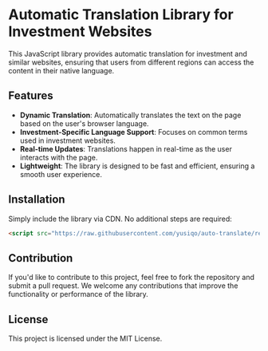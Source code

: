 # Automatic Translation Library for Investment Websites

This JavaScript library provides automatic translation for investment and similar websites, ensuring that users from different regions can access the content in their native language.

## Features

- **Dynamic Translation**: Automatically translates the text on the page based on the user's browser language.
- **Investment-Specific Language Support**: Focuses on common terms used in investment websites.
- **Real-time Updates**: Translations happen in real-time as the user interacts with the page.
- **Lightweight**: The library is designed to be fast and efficient, ensuring a smooth user experience.

## Installation

Simply include the library via CDN. No additional steps are required:

```html
<script src="https://raw.githubusercontent.com/yusiqo/auto-translate/refs/heads/main/translate.js"></script>
```

## Contribution
If you'd like to contribute to this project, feel free to fork the repository and submit a pull request. We welcome any contributions that improve the functionality or performance of the library.

## License
This project is licensed under the MIT License.
